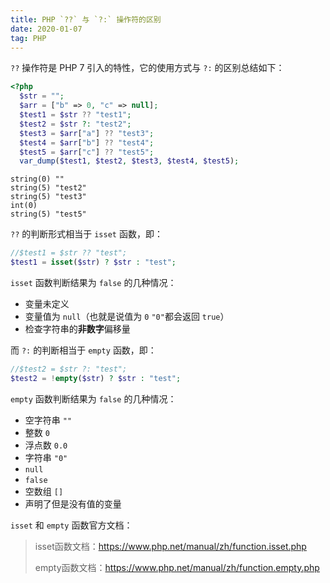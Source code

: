 ```yaml
---
title: PHP `??` 与 `?:` 操作符的区别
date: 2020-01-07 
tag: PHP
---
```


`??` 操作符是 PHP 7 引入的特性，它的使用方式与 `?:` 的区别总结如下：

```php
<?php
  $str = "";
  $arr = ["b" => 0, "c" => null];
  $test1 = $str ?? "test1";
  $test2 = $str ?: "test2";
  $test3 = $arr["a"] ?? "test3";
  $test4 = $arr["b"] ?? "test4";
  $test5 = $arr["c"] ?? "test5";
  var_dump($test1, $test2, $test3, $test4, $test5);
```

<!--more-->

```
string(0) ""
string(5) "test2"
string(5) "test3"
int(0)
string(5) "test5"
```

`??` 的判断形式相当于 `isset` 函数，即：

```php
//$test1 = $str ?? "test";
$test1 = isset($str) ? $str : "test";
```

`isset` 函数判断结果为 `false` 的几种情况：

- 变量未定义
- 变量值为 `null`（也就是说值为 `0` `"0"`都会返回 `true`）
- 检查字符串的**非数字**偏移量

而 `?:` 的判断相当于 `empty` 函数，即：

```php
//$test2 = $str ?: "test";
$test2 = !empty($str) ? $str : "test";
```

`empty` 函数判断结果为 `false` 的几种情况：

- 空字符串 `""`
- 整数 `0`
- 浮点数 `0.0`
- 字符串 `"0"`
- `null`
- `false`
- 空数组 `[]`
- 声明了但是没有值的变量

`isset` 和 `empty` 函数官方文档：

> isset函数文档：https://www.php.net/manual/zh/function.isset.php
>
> empty函数文档：https://www.php.net/manual/zh/function.empty.php